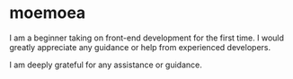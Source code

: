 # moemoea

I am a beginner taking on front-end development for the first time. 
I would greatly appreciate any guidance or help from experienced developers.

I am deeply grateful for any assistance or guidance.
